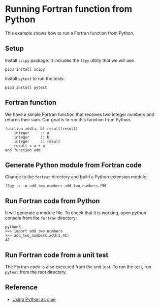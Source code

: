 # Running Fortran function from Python

This example shows how to run a Fortran function from Python.


## Setup

Install `scipy` package. It includes the `f2py` utility that we will use.

```
pip3 install scipy
```

Install `pytest` to run the tests:

```
pip3 install pytest
```

## Fortran function

We have a simple Fortran function that receives two integer numbers and returns their sum. Our goal is to run this function from Python.

```Fortran
function add(a, b) result(result)
    integer     :: a
    integer     :: b
    integer     :: result
    result = a + b
end function add
```

## Generate Python module from Fortran code

Change to the `fortran` directory and build a Python extension module:

```
f2py -c -m add_two_numbers add_two_numbers.f90
```

## Run Fortran code from Python

It will generate a module file. To check that it is working, open python console from the `fortran` directory:


```
python3
>>> import add_two_numbers
>>> add_two_numbers.add(1,41)
42
```

## Run Fortran code from a unit test

The Fortran code is also executed from the unit test. To run the test, run `pytest` from the root directory.

## Reference

* [Using Python as glue](https://docs.scipy.org/doc/numpy-1.10.0/user/c-info.python-as-glue.html)

